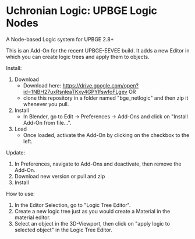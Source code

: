 # Uchronian Logic: UPBGE Logic Nodes
A Node-based Logic system for UPBGE 2.8+

This is an Add-On for the recent UPBGE-EEVEE build.
It adds a new Editor in which you can create logic trees and apply them to objects.

Install:
1. Download
    * Download here: https://drive.google.com/open?id=1NBH27uxRsnleaTKxy4GPYlfswfoFLgev OR
    * clone this repository in a folder named "bge_netlogic" and then zip it whenever you pull.
2. Install
    * In Blender, go to Edit -> Preferences -> Add-Ons and click on "Install Add-On from file...".
3. Load
    * Once loaded, activate the Add-On by clicking on the checkbox to the left.
  
Update:
1. In Preferences, navigate to Add-Ons and deactivate, then remove the Add-On.
2. Download new version or pull and zip
3. Install
    
How to use:
1. In the Editor Selection, go to "Logic Tree Editor".
2. Create a new logic tree just as you would create a Material in the material editor.
3. Select an object in the 3D-Viewport, then click on "apply logic to selected object" in the Logic Tree Editor.
